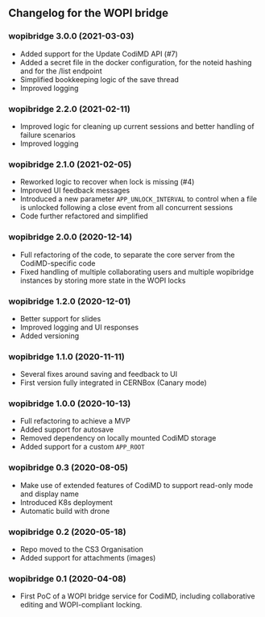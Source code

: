 ## Changelog for the WOPI bridge

### wopibridge 3.0.0 (2021-03-03)
* Added support for the Update CodiMD API (#7)
* Added a secret file in the docker configuration,
  for the noteid hashing and for the /list endpoint
* Simplified bookkeeping logic of the save thread
* Improved logging

### wopibridge 2.2.0 (2021-02-11)
* Improved logic for cleaning up current sessions
  and better handling of failure scenarios
* Improved logging

### wopibridge 2.1.0 (2021-02-05)

* Reworked logic to recover when lock is missing (#4)
* Improved UI feedback messages
* Introduced a new parameter `APP_UNLOCK_INTERVAL`
  to control when a file is unlocked following
  a close event from all concurrent sessions
* Code further refactored and simplified

### wopibridge 2.0.0 (2020-12-14)

* Full refactoring of the code, to separate
  the core server from the CodiMD-specific code
* Fixed handling of multiple collaborating users
  and multiple wopibridge instances by storing
  more state in the WOPI locks

### wopibridge 1.2.0 (2020-12-01)

* Better support for slides
* Improved logging and UI responses
* Added versioning

### wopibridge 1.1.0 (2020-11-11)

* Several fixes around saving and feedback to UI
* First version fully integrated in CERNBox (Canary mode)

### wopibridge 1.0.0 (2020-10-13)

* Full refactoring to achieve a MVP
* Added support for autosave
* Removed dependency on locally mounted CodiMD storage
* Added support for a custom `APP_ROOT`

### wopibridge 0.3 (2020-08-05)

* Make use of extended features of CodiMD to support
  read-only mode and display name
* Introduced K8s deployment
* Automatic build with drone

### wopibridge 0.2 (2020-05-18)

* Repo moved to the CS3 Organisation
* Added support for attachments (images)

### wopibridge 0.1 (2020-04-08)

* First PoC of a WOPI bridge service for CodiMD,
  including collaborative editing and WOPI-compliant locking.


